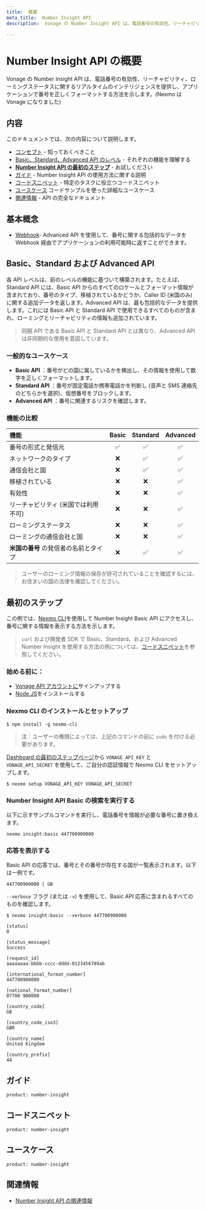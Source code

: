 ```yaml
---
title:  概要
meta_title:  Number Insight API
description:  Vonage の Number Insight API は、電話番号の有効性、リーチャビリティ、ローミングステータスに関するリアルタイムのインテリジェンスを提供し、アプリケーションで番号を正しくフォーマットする方法を示します。(Nexmo は Vonage になりました)

---
```



Number Insight API の概要
======================

Vonage の Number Insight API は、電話番号の有効性、リーチャビリティ、ローミングステータスに関するリアルタイムのインテリジェンスを提供し、アプリケーションで番号を正しくフォーマットする方法を示します。(Nexmo は Vonage になりました)

内容
---

このドキュメントでは、次の内容について説明します。

* [コンセプト](#concepts) - 知っておくべきこと
* [Basic、Standard、Advanced API のレベル](#basic-standard-and-advanced-apis) - それぞれの機能を理解する
* **[Number Insight API の最初のステップ](#getting-started)** - お試しください
* [ガイド](#guides) - Number Insight API の使用方法に関する説明
* [コードスニペット](#code-snippets) - 特定のタスクに役立つコードスニペット
* [ユースケース](#use-cases) コードサンプルを使った詳細なユースケース
* [関連情報](#reference) - API の完全なドキュメント

基本概念
----

* [Webhook](/concepts/guides/webhooks)- Advanced API を使用して、番号に関する包括的なデータを Webhook 経由でアプリケーションの利用可能時に返すことができます。

Basic、Standard および Advanced API
-------------------------------

各 API レベルは、前のレベルの機能に基づいて構築されます。たとえば、Standard API には、Basic API からのすべてのロケールとフォーマット情報が含まれており、番号のタイプ、移植されているかどうか、Caller ID (米国のみ) に関する追加データを返します。Advanced API は、最も包括的なデータを提供します。これには Basic API と Standard API で使用できるすべてのものが含まれ、ローミングとリーチャビリティの情報も追加されています。

> 同期 API である Basic API と Standard API とは異なり、Advanced API は非同期的な使用を意図しています。

### 一般的なユースケース

* **Basic API** ：番号がどの国に属しているかを検出し、その情報を使用して数字を正しくフォーマットします。
* **Standard API** ：番号が固定電話か携帯電話かを判断し (音声と SMS 連絡先のどちらかを選択)、仮想番号をブロックします。
* **Advanced API** ：番号に関連するリスクを確認します。

### 機能の比較

| 機能                      | Basic | Standard | Advanced |
|:------------------------|:-----:|:--------:|:--------:|
| 番号の形式と発信元               |   ✅   |    ✅     |    ✅     |
| ネットワークのタイプ              |   ❌   |    ✅     |    ✅     |
| 通信会社と国                  |   ❌   |    ✅     |    ✅     |
| 移植されている                 |   ❌   |    ❌     |    ✅     |
| 有効性                     |   ❌   |    ❌     |    ✅     |
| リーチャビリティ (米国では利用不可) |   ❌   |    ❌     |    ✅     |
| ローミングステータス              |   ❌   |    ❌     |    ✅     |
| ローミングの通信会社と国            |   ❌   |    ❌     |    ✅     |
| **米国の番号** の発信者の名前とタイプ   |   ❌   |    ✅     |    ✅     |

> ユーザーのローミング情報の保存が許可されていることを確認するには、お住まいの国の法律を確認してください。

最初のステップ
-------

この例では、[Nexmo CLI](/tools)を使用して Number Insight Basic API にアクセスし、番号に関する情報を表示する方法を示します。

> `curl` および開発者 SDK で Basic、Standard、および Advanced Number Insight を使用する方法の例については、[コードスニペット](#code-snippets)を参照してください。

### 始める前に：

* [Vonage API アカウントに](https://dashboard.nexmo.com/signup)サインアップする
* [Node.JS](https://nodejs.org/en/download/)をインストールする

### Nexmo CLI のインストールとセットアップ
````
$ npm install -g nexmo-cli
````
> 注：ユーザーの権限によっては、上記のコマンドの前に `sudo` を付ける必要があります。

[Dashboard の最初のステップページ](https://dashboard.nexmo.com/getting-started-guide)から `VONAGE_API_KEY` と `VONAGE_API_SECRET` を使用して、ご自分の認証情報で Nexmo CLI をセットアップします。
````
$ nexmo setup VONAGE_API_KEY VONAGE_API_SECRET
````
### Number Insight API Basic の検索を実行する

以下に示すサンプルコマンドを実行し、電話番号を情報が必要な番号に置き換えます。
````
nexmo insight:basic 447700900000
````
### 応答を表示する

Basic API の応答では、番号とその番号が存在する国が一覧表示されます。以下は一例です。
````
447700900000 | GB
````
`--verbose` フラグ (または `-v`) を使用して、Basic API 応答に含まれるすべてのものを確認します。
````
$ nexmo insight:basic --verbose 447700900000

[status]
0

[status_message]
Success

[request_id]
aaaaaaaa-bbbb-cccc-dddd-0123456789ab

[international_format_number]
447700900000

[national_format_number]
07700 900000

[country_code]
GB

[country_code_iso3]
GBR

[country_name]
United Kingdom

[country_prefix]
44
````
ガイド
---

```concept_list
product: number-insight
```

コードスニペット
--------

```code_snippet_list
product: number-insight
```

ユースケース
------

```use_cases
product: number-insight
```

関連情報
----

* [Number Insight API の関連情報](/api/number-insight)

